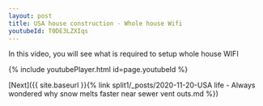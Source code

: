 ```yaml
---
layout: post
title: USA house construction - Whole house Wifi 
youtubeId: T0DE3LZXIqs
---
```

 
In this video, you will see what is required to setup whole house WIFI
 
 
 


{% include youtubePlayer.html id=page.youtubeId %}
 
 
[Next]({{ site.baseurl }}{% link split1/_posts/2020-11-20-USA life - Always wondered why snow melts faster near sewer vent outs.md %})
